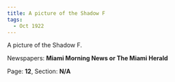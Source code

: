 ```yaml
---  
title: A picture of the Shadow F  
tags:  
  - Oct 1922  
---  
```

  
A picture of the Shadow F.  
  
Newspapers: **Miami Morning News or The Miami Herald**  
  
Page: **12**, Section: **N/A** 

